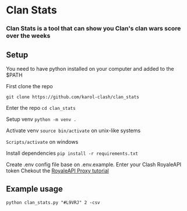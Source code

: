 # Clan Stats

### Clan Stats is a tool that can show you Clan's clan wars score over the weeks

## Setup

You need to have python installed on your computer and added to the $PATH 

First clone the repo

`git clone https://github.com/karol-clash/clan_stats`

Enter the repo
`cd clan_stats`

Setup venv
`python -m venv .`

Activate venv
`source bin/activate` on unix-like systems

`Scripts/activate` on windows

Install dependencies
`pip install -r requirements.txt`

Create .env config file base on .env.example. Enter your Clash RoyaleAPI token
Chekout the [RoyaleAPI Proxy tutorial](https://docs.royaleapi.com/proxy.html)

## Example usage

`python clan_stats.py "#L9VRJ" 2 -csv`

